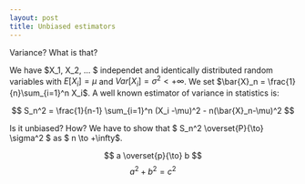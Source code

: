 ```yaml
---
layout: post
title: Unbiased estimators
---
```


Variance? What is that?

We have $X_1, X_2, ... $ independet and identically distributed random variables with $E[X_i]=\mu$ and $Var[X_i]=\sigma^2 < + \infty$. We set $\bar{X}_n = \frac{1}{n}\sum_{i=1}^n X_i$.
A well known estimator of variance in statistics is:

$$ S_n^2 = \frac{1}{n-1} \sum_{i=1}^n (X_i -\mu)^2 - n(\bar{X}_n-\mu)^2 $$

Is it unbiased? How? We have to show that $ S_n^2 \overset{P}{\to} \sigma^2 $ as $ n \to +\infty$.

$$ a \overset{p}{\to} b $$
$$a^2 + b^2 = c^2$$
